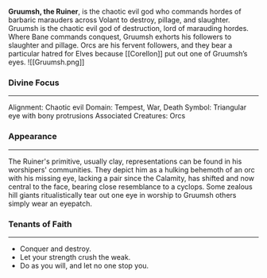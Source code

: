 **Gruumsh, the Ruiner**, is the chaotic evil god who commands hordes of barbaric marauders across Volant to destroy, pillage, and slaughter. Gruumsh is the chaotic evil god of destruction, lord of marauding hordes. Where Bane commands conquest, Gruumsh exhorts his followers to slaughter and pillage. Orcs are his fervent followers, and they bear a particular hatred for Elves because [[Corellon]] put out one of Gruumsh’s eyes. 
![[Gruumsh.png]]
### Divine Focus
---
Alignment: Chaotic evil
Domain: Tempest, War, Death
Symbol: Triangular eye with bony protrusions
Associated Creatures: Orcs
### Appearance
------
The Ruiner's primitive, usually clay, representations can be found in his worshipers' communities. They depict him as a hulking behemoth of an orc with his missing eye, lacking a pair since the Calamity, has shifted and now central to the face, bearing close resemblance to a cyclops. Some zealous hill giants ritualistically tear out one eye in worship to Gruumsh others simply wear an eyepatch.
### Tenants of Faith
---
- Conquer and destroy.
- Let your strength crush the weak.
- Do as you will, and let no one stop you.